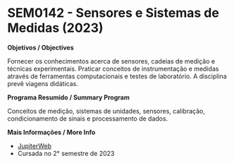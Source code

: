 # SEM0142 - Sensores e Sistemas de Medidas (2023)

**Objetivos / Objectives**

Fornecer os conhecimentos acerca de sensores, cadeias de medição e técnicas experimentais. Praticar conceitos de instrumentação e medidas através de ferramentas computacionais e testes de laboratório. A disciplina prevê viagens didáticas.

**Programa Resumido / Summary Program**

Conceitos  de medição, sistemas de unidades, sensores, calibração, condicionamento de sinais e processamento de dados.

**Mais Informações / More Info**

- [JupiterWeb](https://uspdigital.usp.br/jupiterweb/obterDisciplina?sgldis=SEM0142)
- Cursada no 2° semestre de 2023

